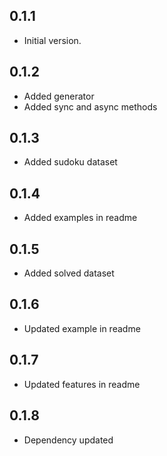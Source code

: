 ## 0.1.1

- Initial version.

## 0.1.2
- Added generator
- Added sync and async methods

## 0.1.3
- Added sudoku dataset
## 0.1.4
- Added examples in readme
## 0.1.5
- Added solved dataset
## 0.1.6
- Updated example in readme

## 0.1.7
- Updated features in readme

## 0.1.8
- Dependency updated